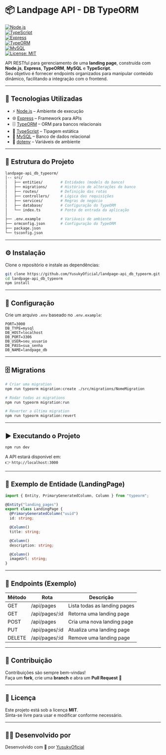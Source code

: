 # 📦 Landpage API - DB TypeORM  

[![Node.js](https://img.shields.io/badge/Node.js-18.x-green?logo=node.js)](https://nodejs.org/)  
[![TypeScript](https://img.shields.io/badge/TypeScript-5.x-blue?logo=typescript)](https://www.typescriptlang.org/)  
[![Express](https://img.shields.io/badge/Express-4.x-lightgrey?logo=express)](https://expressjs.com/)  
[![TypeORM](https://img.shields.io/badge/TypeORM-0.3.x-red?logo=typeorm)](https://typeorm.io/)  
[![MySQL](https://img.shields.io/badge/MySQL-8.x-blue?logo=mysql)](https://www.mysql.com/)  
[![License: MIT](https://img.shields.io/badge/License-MIT-yellow.svg)](./LICENSE)  

API RESTful para gerenciamento de uma **landing page**, construída com **Node.js**, **Express**, **TypeORM**, **MySQL** e **TypeScript**.  
Seu objetivo é fornecer endpoints organizados para manipular conteúdo dinâmico, facilitando a integração com o frontend.  

---

## 🚀 Tecnologias Utilizadas

- ⚡ [Node.js](https://nodejs.org/) – Ambiente de execução  
- 🌐 [Express](https://expressjs.com/) – Framework para APIs  
- 🗄️ [TypeORM](https://typeorm.io/) – ORM para bancos relacionais  
- 🔵 [TypeScript](https://www.typescriptlang.org/) – Tipagem estática  
- 🐬 [MySQL](https://www.mysql.com/) – Banco de dados relacional  
- 🔐 [dotenv](https://github.com/motdotla/dotenv) – Variáveis de ambiente  

---

## 📁 Estrutura do Projeto  

```bash
landpage-api_db_typeorm/
│-- src/
│   ├── entities/        # Entidades (models do banco)
│   ├── migrations/      # Histórico de alterações do banco
│   ├── routes/          # Definição das rotas
│   ├── controllers/     # Lógica das requisições
│   ├── services/        # Regras de negócio
│   ├── database/        # Configuração do TypeORM
│   └── index.ts         # Ponto de entrada da aplicação
│
├── .env.example         # Variáveis de ambiente
├── ormconfig.json       # Configuração do TypeORM
├── package.json
└── tsconfig.json
```

---

## ⚙️ Instalação  

Clone o repositório e instale as dependências:  

```bash
git clone https://github.com/YusukyOficial/landpage-api_db_typeorm.git
cd landpage-api_db_typeorm
npm install
```

---

## 🔑 Configuração  

Crie um arquivo `.env` baseado no `.env.example`:  

```env
PORT=3000
DB_TYPE=mysql
DB_HOST=localhost
DB_PORT=3306
DB_USER=seu_usuario
DB_PASS=sua_senha
DB_NAME=landpage_db
```

---

## 🗄️ Migrations  

```bash
# Criar uma migration
npm run typeorm migration:create ./src/migrations/NomeMigration

# Rodar todas as migrations
npm run typeorm migration:run

# Reverter a última migration
npm run typeorm migration:revert
```

---

## ▶️ Executando o Projeto  

```bash
npm run dev
```

A API estará disponível em:  
👉 `http://localhost:3000`  

---

## 📌 Exemplo de Entidade (LandingPage)  

```ts
import { Entity, PrimaryGeneratedColumn, Column } from "typeorm";

@Entity("landing_pages")
export class LandingPage {
  @PrimaryGeneratedColumn("uuid")
  id: string;

  @Column()
  title: string;

  @Column()
  description: string;

  @Column()
  imageUrl: string;
}
```

---

## 📌 Endpoints (Exemplo)  

| Método | Rota            | Descrição                   |
|--------|----------------|-----------------------------|
| GET    | /api/pages     | Lista todas as landing pages |
| GET    | /api/pages/:id | Retorna uma landing page     |
| POST   | /api/pages     | Cria uma nova landing page   |
| PUT    | /api/pages/:id | Atualiza uma landing page    |
| DELETE | /api/pages/:id | Remove uma landing page      |

---

## 🤝 Contribuição  

Contribuições são sempre bem-vindas!  
Faça um **fork**, crie uma **branch** e abra um **Pull Request** 🚀  

---

## 📄 Licença  

Este projeto está sob a licença **MIT**.  
Sinta-se livre para usar e modificar conforme necessário.  

---

## 👨‍💻 Desenvolvido por

Desenvolvido com 💚 por [YusukyOficial](https://github.com/YusukyOficial)

